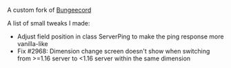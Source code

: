 A custom fork of [Bungeecord](https://github.com/SpigotMC/BungeeCord)

A list of small tweaks I made:

- Adjust field position in class ServerPing to make the ping response more vanilla-like
- Fix #2968: Dimension change screen doesn't show when switching from >=1.16 server to <1.16 server within the same dimension
